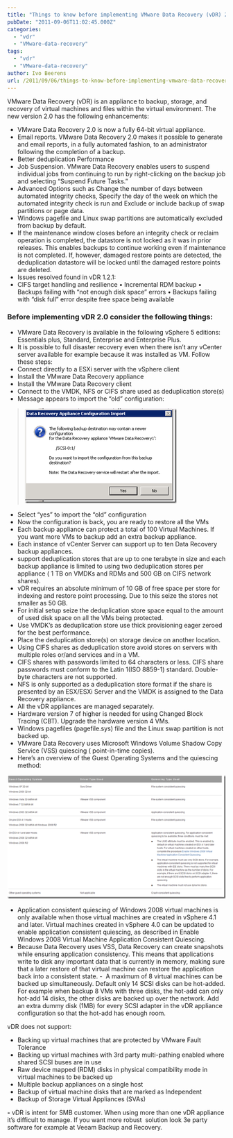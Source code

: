 ```yaml
---
title: "Things to know before implementing VMware Data Recovery (vDR) 2.0"
pubDate: "2011-09-06T11:02:45.000Z"
categories: 
  - "vdr"
  - "VMware-data-recovery"
tags: 
  - "vdr"
  - "VMware-data-recovery"
author: Ivo Beerens
url: /2011/09/06/things-to-know-before-implementing-vmware-data-recovery-vdr-2-0/
---
```


VMware Data Recovery (vDR) is an appliance to backup, storage, and recovery of virtual machines and files within the virtual environment. The new version 2.0 has the following enhancements:
- VMware Data Recovery 2.0 is now a fully 64-bit virtual appliance.
- Email reports. VMware Data Recovery 2.0 makes it possible to generate and email reports, in a fully automated fashion, to an administrator following the completion of a backup.
- Better deduplication Performance
- Job Suspension. VMware Data Recovery enables users to suspend individual jobs from continuing to run by right-clicking on the backup job and selecting “Suspend Future Tasks.”
- Advanced Options such as Change the number of days between automated integrity checks, Specify the day of the week on which the automated integrity check is run and Exclude or include backup of swap partitions or page data.
- Windows pagefile and Linux swap partitions are automatically excluded from backup by default.
- If the maintenance window closes before an integrity check or reclaim operation is completed, the datastore is not locked as it was in prior releases. This enables backups to continue working even if maintenance is not completed. If, however, damaged restore points are detected, the deduplication datastore will be locked until the damaged restore points are deleted.
- Issues resolved found in vDR 1.2.1:
- CIFS target handling and resilience • Incremental RDM backup • Backups failing with “not enough disk space” errors • Backups failing with “disk full” error despite free space being available

### Before implementing vDR 2.0 consider the following things:

- VMware Data Recovery is available in the following vSphere 5 editions: Essentials plus, Standard, Enterprise and Enterprise Plus.
- It is possible to full disaster recovery even when there isn’t any vCenter server available for example because it was installed as VM. Follow these steps:
- Connect directly to a ESXi server with the vSphere client 
- Install the VMware Data Recovery appliance
- Install the VMware Data Recovery client
- Connect to the VMDK, NFS or CIFS share used as deduplication store(s)
- Message appears to import the “old” configuration:

> [![image](images/image_thumb7.png "image")](images/image7.png)

- Select “yes” to import the “old” configuration
- Now the configuration is back, you are ready to restore all the VMs
- Each backup appliance can protect a total of 100 Virtual Machines. If you want more VMs to backup add an extra backup appliance.
- Each instance of vCenter Server can support up to ten Data Recovery backup appliances.
- support deduplication stores that are up to one terabyte in size and each backup appliance is limited to using two deduplication stores per appliance ( 1 TB on VMDKs and RDMs and 500 GB on CIFS network shares).
- vDR requires an absolute minimum of 10 GB of free space per store for indexing and restore point processing. Due to this seize the stores not smaller as 50 GB.
- For initial setup seize the deduplication store space equal to the amount of used disk space on all the VMs being protected.
- Use VMDK’s as deduplication store use thick provisioning eager zeroed for the best performance.
- Place the deduplication store(s) on storage device on another location.
- Using CIFS shares as deduplication store avoid stores on servers with multiple roles or/and services and in a VM.
- CIFS shares with passwords limited to 64 characters or less. CIFS share passwords must conform to the Latin 1(ISO 8859-1) standard. Double-byte characters are not supported.
- NFS is only supported as a deduplication store format if the share is presented by an ESX/ESXi Server and the VMDK is assigned to the Data Recovery appliance.
- All the vDR appliances are managed separately.
- Hardware version 7 of higher is needed for using Changed Block Tracing (CBT). Upgrade the hardware version 4 VMs.
- Windows pagefiles (pagefile.sys) file and the Linux swap partition is not backed up.
- VMware Data Recovery uses Microsoft Windows Volume Shadow Copy Service (VSS) quiescing ( point-in-time copies).
- Here’s an overview of the Guest Operating Systems and the quiescing method:

[![image](images/image_thumb8.png "image")](images/image9.png)

- Application consistent quiescing of Windows 2008 virtual machines is only available when those virtual machines are created in vSphere 4.1 and later. Virtual machines created in vSphere 4.0 can be updated to enable application consistent quiescing, as described in Enable Windows 2008 Virtual Machine Application Consistent Quiescing.
- Because Data Recovery uses VSS, Data Recovery can create snapshots while ensuring application consistency. This means that applications write to disk any important data that is currently in memory, making sure that a later restore of that virtual machine can restore the application back into a consistent state.
-  A maximum of 8 virtual machines can be backed up simultaneously. Default only 14 SCSI disks can be hot-added. For example when backup 8 VMs with three disks, the hot-add can only hot-add 14 disks, the other disks are backed up over the network. Add an extra dummy disk (1MB) for every SCSI adapter in the vDR appliance configuration so that the hot-add has enough room.

vDR does not support:
- Backing up virtual machines that are protected by VMware Fault Tolerance
- Backing up virtual machines with 3rd party multi-pathing enabled where shared SCSI buses are in use
- Raw device mapped (RDM) disks in physical compatibility mode in virtual machines to be backed up
- Multiple backup appliances on a single host
- Backup of virtual machine disks that are marked as Independent
- Backup of Storage Virtual Appliances (SVAs)

**-** vDR is intent for SMB customer. When using more than one vDR appliance it’s difficult to manage. If you want more robust  solution look 3e party software for example at Veeam Backup and Recovery.